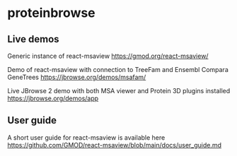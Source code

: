 # proteinbrowse


## Live demos

Generic instance of react-msaview
https://gmod.org/react-msaview/

Demo of react-msaview with connection to TreeFam and Ensembl Compara GeneTrees
https://jbrowse.org/demos/msafam/

Live JBrowse 2 demo with both MSA viewer and Protein 3D plugins installed
https://jbrowse.org/demos/app


## User guide

A short user guide for react-msaview is available here
https://github.com/GMOD/react-msaview/blob/main/docs/user_guide.md

